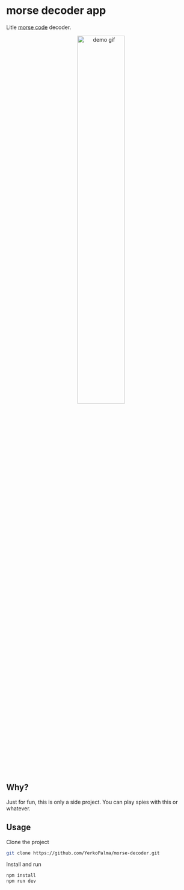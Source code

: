 # morse decoder app

Litle [morse code][morse] decoder.

<div style="text-align: center;">
  <img alt="demo gif" style="width: 50%; max-width: 100%;" src="https://user-images.githubusercontent.com/5105812/90946574-2299f400-e3fc-11ea-9ef7-40f00cbd7507.gif">
</div>

## Why?

Just for fun, this is only a side project. You can play spies with this or whatever.

## Usage

Clone the project

```bash
git clone https://github.com/YerkoPalma/morse-decoder.git
```

Install and run

```bash
npm install
npm run dev
```

[morse]: https://en.wikipedia.org/wiki/Morse_code